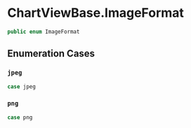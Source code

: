 # ChartViewBase.ImageFormat

``` swift
public enum ImageFormat
```

## Enumeration Cases

### `jpeg`

``` swift
case jpeg
```

### `png`

``` swift
case png
```
